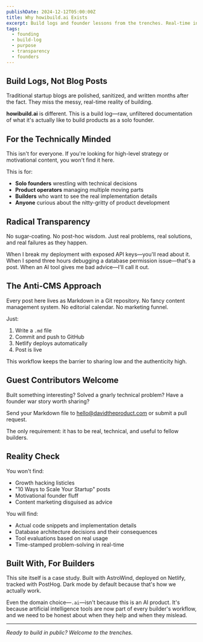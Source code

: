 ```yaml
---
publishDate: 2024-12-12T05:00:00Z
title: Why howibuild.ai Exists
excerpt: Build logs and founder lessons from the trenches. Real-time insights for solo founders, product operators, and technically minded builders.
tags:
  - founding
  - build-log
  - purpose
  - transparency
  - founders
---
```


## Build Logs, Not Blog Posts

Traditional startup blogs are polished, sanitized, and written months after the fact. They miss the messy, real-time reality of building.

**howibuild.ai** is different. This is a build log—raw, unfiltered documentation of what it's actually like to build products as a solo founder.

## For the Technically Minded

This isn't for everyone. If you're looking for high-level strategy or motivational content, you won't find it here.

This is for:
- **Solo founders** wrestling with technical decisions
- **Product operators** managing multiple moving parts  
- **Builders** who want to see the real implementation details
- **Anyone** curious about the nitty-gritty of product development

## Radical Transparency

No sugar-coating. No post-hoc wisdom. Just real problems, real solutions, and real failures as they happen.

When I break my deployment with exposed API keys—you'll read about it. When I spend three hours debugging a database permission issue—that's a post. When an AI tool gives me bad advice—I'll call it out.

## The Anti-CMS Approach

Every post here lives as Markdown in a Git repository. No fancy content management system. No editorial calendar. No marketing funnel.

Just:
1. Write a `.md` file
2. Commit and push to GitHub
3. Netlify deploys automatically
4. Post is live

This workflow keeps the barrier to sharing low and the authenticity high.

## Guest Contributors Welcome

Built something interesting? Solved a gnarly technical problem? Have a founder war story worth sharing?

Send your Markdown file to hello@davidtheproduct.com or submit a pull request. 

The only requirement: it has to be real, technical, and useful to fellow builders.

## Reality Check

You won't find:
- Growth hacking listicles
- "10 Ways to Scale Your Startup" posts
- Motivational founder fluff
- Content marketing disguised as advice

You will find:
- Actual code snippets and implementation details
- Database architecture decisions and their consequences  
- Tool evaluations based on real usage
- Time-stamped problem-solving in real-time

## Built With, For Builders

This site itself is a case study. Built with AstroWind, deployed on Netlify, tracked with PostHog. Dark mode by default because that's how we actually work.

Even the domain choice—`.ai`—isn't because this is an AI product. It's because artificial intelligence tools are now part of every builder's workflow, and we need to be honest about when they help and when they mislead.

---

*Ready to build in public? Welcome to the trenches.*